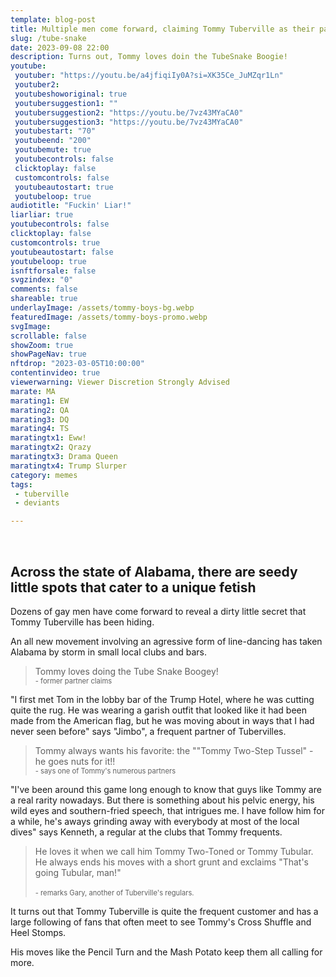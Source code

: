 ```yaml
---
template: blog-post
title: Multiple men come forward, claiming Tommy Tuberville as their partner
slug: /tube-snake
date: 2023-09-08 22:00
description: Turns out, Tommy loves doin the TubeSnake Boogie!
youtube:
 youtuber: "https://youtu.be/a4jfiqiIy0A?si=XK35Ce_JuMZqr1Ln"
 youtuber2: 
 youtubeshoworiginal: true
 youtubersuggestion1: ""
 youtubersuggestion2: "https://youtu.be/7vz43MYaCA0"
 youtubersuggestion3: "https://youtu.be/7vz43MYaCA0"
 youtubestart: "70"
 youtubeend: "200"
 youtubemute: true
 youtubecontrols: false
 clicktoplay: false
 customcontrols: false
 youtubeautostart: true
 youtubeloop: true
audiotitle: "Fuckin' Liar!"
liarliar: true
youtubecontrols: false
clicktoplay: false
customcontrols: true
youtubeautostart: false
youtubeloop: true
isnftforsale: false
svgzindex: "0"
comments: false
shareable: true
underlayImage: /assets/tommy-boys-bg.webp
featuredImage: /assets/tommy-boys-promo.webp
svgImage: 
scrollable: false
showZoom: true
showPageNav: true
nftdrop: "2023-03-05T10:00:00"
contentinvideo: true
viewerwarning: Viewer Discretion Strongly Advised
marate: MA
marating1: EW
marating2: QA
marating3: DQ
marating4: TS
maratingtx1: Eww!
maratingtx2: Qrazy
maratingtx3: Drama Queen
maratingtx4: Trump Slurper
category: memes
tags: 
 - tuberville
 - deviants

---
```

<div class="contentinside" style="">
<!-- <img class="" src="/assets/matt-floating-head.webp" width="100%" style=" z-index:-1; opacity:0;
animation: kariFilter1 6s ease-in-out;
animation-delay: 4s;
animation-iteration-count:infinite;
" /> -->


<!-- <div class="bubble bubble-bottom-left" style="position:absolute; width:; top:30%; left:20vw; display:flex; justify-content:center;backdrop-filter: blur(6px);
animation: bubbleBop 9s ease-in;
animation-delay: 6s;
animation-direction: forwards;
animation-iteration-count:1;
opacity:0;
"><span style="font-size:120%; font-weight:bold;"><span style="font-size:160%; font-weight:bold;"></span></div>


<div class="bubble bubble-bottom-right" style="position:absolute; width:50vw; top:50%; right:20vw; display:block; justify-content:center; font-size:110%;backdrop-filter: blur(6px);
animation: bubbleBop1 10s ease-in;
animation-delay:8s;
animation-direction: forwards;
animation-iteration-count:1;
opacity:0;
"><span style="font-weight:bold;"></span></div> -->


</div>

<style>

@keyframes kariFilter1{
	0% { 
		opacity:0; }

	25% {
		/* -webkit-backdrop-filter: blur(15px); 
		backdrop-filter: blur(15px);  */
		opacity:.3;
	}
	50% {
		transform:translateY(1%);
		/* -webkit-backdrop-filter: blur(6px); 
		backdrop-filter: blur(6px);  */
		opacity:.8;
	}
	75% {
		transform:translateY(-1%);
		/* -webkit-backdrop-filter: blur(12px); 
		backdrop-filter: blur(12px);  */
		opacity:.7;
	}
	100% { 
		transform:translateY(1%);
		/* -webkit-backdrop-filter: blur(8px); 
		backdrop-filter: blur(8px);  */
		opacity:.2;
	}
  }


</style>
<div class="contentbody" style="text-align:left !important; margin-top:0;">
<span style="text-align: center;">



</span>

<br />


## Across the state of Alabama, there are seedy little spots that cater to a unique fetish 


Dozens of gay men have come forward to reveal a dirty little secret that Tommy Tuberville has been hiding. 

 An all new movement involving an agressive form of line-dancing has taken Alabama by storm in small local clubs and bars.



<blockquote>
Tommy loves doing the Tube Snake Boogey!
<br /><span style="font-size:80%;">- former partner claims</span>
 </blockquote>

"I first met Tom in the lobby bar of the Trump Hotel, where he was cutting quite the rug. He was wearing a garish outfit that looked like it had been made from the American flag, but he was moving about in ways that I had never seen before" says "Jimbo", a frequent partner of Tubervilles. 
<blockquote>
Tommy always wants his favorite: the ""Tommy Two-Step Tussel" - he goes nuts for it!!
<br /><span style="font-size:80%;">- says one of Tommy's numerous partners</span> </blockquote>
"I've been around this game long enough to know that guys like Tommy are a real rarity nowadays. But there is something about his pelvic energy, his wild eyes and southern-fried speech, that intrigues me. I have follow him for a while, he's aways grinding away with everybody at most of the local dives" says Kenneth, a regular at the clubs that Tommy frequents.
<blockquote>
He loves it when we call him Tommy Two-Toned or Tommy Tubular. He always ends his moves with a short grunt and exclaims "That's going Tubular, man!"
<br /><br /><span style="font-size:80%;"> - remarks Gary, another of Tuberville's regulars.</span> </blockquote>

It turns out that Tommy Tuberville is quite the frequent customer and has a large following of fans that often meet to see Tommy's Cross Shuffle and Heel Stomps.

His moves like the Pencil Turn and the Mash Potato keep them all calling for more.
















</div>